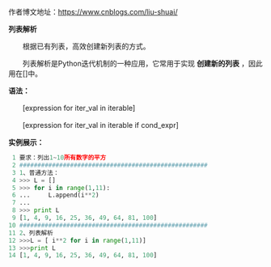 作者博文地址：https://www.cnblogs.com/liu-shuai/

**列表解析**

　　根据已有列表，高效创建新列表的方式。

　　列表解析是Python迭代机制的一种应用，它常用于实现 **创建新的列表** ，因此用在[]中。

**语法：**

　　[expression for iter_val in iterable]

　　[expression for iter_val in iterable if cond_expr]

**实例展示：**

```python
 1 要求：列出1~10所有数字的平方
 2 ####################################################
 3 1、普通方法：
 4 >>> L = []
 5 >>> for i in range(1,11):
 6 ...     L.append(i**2)
 7 ... 
 8 >>> print L
 9 [1, 4, 9, 16, 25, 36, 49, 64, 81, 100]
10 ####################################################
11 2、列表解析
12 >>>L = [ i**2 for i in range(1,11)]
13 >>>print L
14 [1, 4, 9, 16, 25, 36, 49, 64, 81, 100]
```